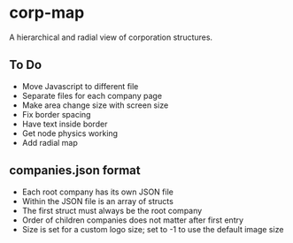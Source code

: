# corp-map
A hierarchical and radial view of corporation structures.

## To Do
* Move Javascript to different file
* Separate files for each company page
* Make area change size with screen size
* Fix border spacing
* Have text inside border
* Get node physics working
* Add radial map

## companies.json format
* Each root company has its own JSON file
* Within the JSON file is an array of structs
* The first struct must always be the root company
* Order of children companies does not matter after first entry
* Size is set for a custom logo size; set to -1 to use the default image size